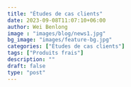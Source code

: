 ```yaml
---
title: "Études de cas clients"
date: 2023-09-08T11:07:10+06:00
author: Wei Benlong
image : "images/blog/news1.jpg"
bg_image: "images/feature-bg.jpg"
categories: ["Études de cas clients"]
tags: ["Produits frais"]
description: ""
draft: false
type: "post"
---
```


